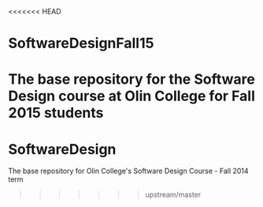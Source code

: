 <<<<<<< HEAD
# SoftwareDesignFall15
The base repository for the Software Design course at Olin College for Fall 2015 students
=======
SoftwareDesign
==============

The base repository for Olin College's Software Design Course - Fall 2014 term
>>>>>>> upstream/master
